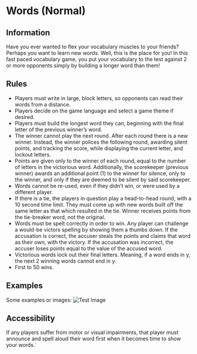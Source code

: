 # Words (Normal)  
## Information
Have you ever wanted to flex your vocabulary muscles to your friends? Perhaps you want to learn new words. Well, this is the place for you!
In this fast paced vocabulary game, you put your vocabulary to the test against 2 or more opponents simply by building a longer word than them! 
## Rules  
- Players must write in large, block letters, so opponents can read their words from a distance.
- Players decide on the game language and select a game theme if desired.
- Players must build the longest word they can, beginning with the final letter of the previous winner’s word.
- The winner cannot play the next round. After each round there is a new winner. Instead, the winner polices the following round, awarding silent points, and tracking the score, while displaying the current letter, and lockout letters.
- Points are given only to the winner of each round, equal to the number of letters in the victorious word. Additionally, the scorekeeper (previous winner) awards an additional point (1) to the winner for silence, only to the winner, and only if they are deemed to be silent by said scorekeeper.
- Words cannot be re-used, even if they didn’t win, or were used by a different player.
- If there is a tie, the players in question play a head-to-head round, with a 10 second time limit. They must come up with new words built off the same letter as that which resulted in the tie. Winner receives points from the tie-breaker word, not the original.
- Words must be spelt correctly in order to win. Any player can challenge a would-be victors spelling by showing them a thumbs down. If the accusation is correct, the accuser steals the points and claims that word as their own, with the victory. If the accusation was incorrect, the accuser loses points equal to the value of the accused word.
- Victorious words lock out their final letters. Meaning, if a word ends in y, the next 2 winning words cannot end in y.
- First to 50 wins.
## Examples
Some examples or images:
![Test Image](https://cdn.discordapp.com/attachments/1148765435039330334/1179681026751086663/image.png?ex=657aaa92&is=65683592&hm=ffdec3162b6aaa689cf683d73cf2a963a67a03e938702dbcbed69adb742c7d6c&) 
## Accessibility
If any players suffer from motor or visual impairments, that player must announce and spell aloud their word first when it becomes time to show your words.`